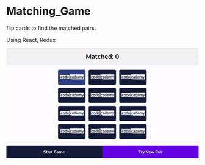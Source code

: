 # Matching_Game

flip cards to find the matched pairs.

Using React, Redux

![Matching_Game](https://github.com/tqc1120/Matching_Game/blob/main/Matching%20Game.gif)
